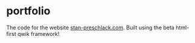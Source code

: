 # portfolio
The code for the website <a href="https://www.stan-preschlack.com" target="_blank">stan-preschlack.com</a>. Built using the beta html-first qwik framework!

